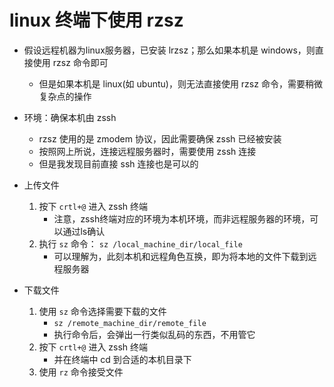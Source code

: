 # linux 终端下使用 rzsz

* 假设远程机器为linux服务器，已安装 lrzsz；那么如果本机是 windows，则直接使用 rzsz 命令即可
    * 但是如果本机是 linux(如 ubuntu)，则无法直接使用 rzsz 命令，需要稍微复杂点的操作


* 环境：确保本机由 zssh
    * rzsz 使用的是 zmodem 协议，因此需要确保 zssh 已经被安装
    * 按照网上所说，连接远程服务器时，需要使用 zssh 连接
    * 但是我发现目前直接 ssh 连接也是可以的
    
    
* 上传文件
    1. 按下 `crtl+@` 进入 zssh 终端
        * 注意，zssh终端对应的环境为本机环境，而非远程服务器的环境，可以通过ls确认
    2. 执行 `sz` 命令： `sz /local_machine_dir/local_file`
        * 可以理解为，此刻本机和远程角色互换，即为将本地的文件下载到远程服务器
        
* 下载文件
    1. 使用 `sz` 命令选择需要下载的文件
        * `sz /remote_machine_dir/remote_file`
        * 执行命令后，会弹出一行类似乱码的东西，不用管它
    2. 按下 `crtl+@` 进入 zssh 终端
        * 并在终端中 cd 到合适的本机目录下
    3. 使用 `rz` 命令接受文件



